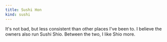 ```yaml
---
title: Sushi Hon
kind: sushi
---
```

It's not bad, but less consistent than other places I've been to. I believe the owners also run Sushi Shio. Between the two, I like Shio more.
